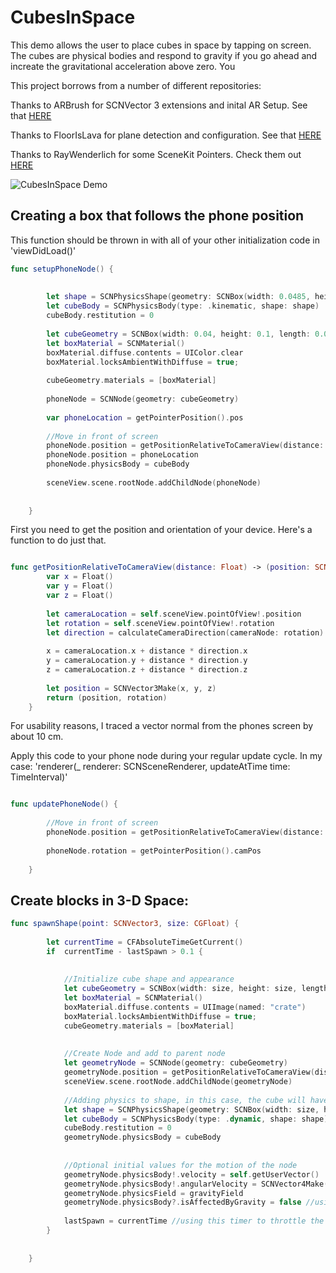 # CubesInSpace
This  demo allows the user to place cubes in space by tapping on screen. The cubes are physical bodies and respond to gravity if you go ahead and increate the gravitational acceleration above zero. You 

This project borrows from a number of different repositories:

Thanks to ARBrush for SCNVector 3 extensions and inital AR Setup. See that [HERE](https://github.com/laanlabs/ARBrush)

Thanks to FloorIsLava for plane detection and configuration. See that [HERE]( https://github.com/arirawr/ARKit-FloorIsLava)

Thanks to RayWenderlich for some SceneKit Pointers. Check them out [HERE]( https://www.raywenderlich.com/128681/scene-kit-tutorial-swift-part-2-nodes)



![CubesInSpace Demo](./paddleDemo.gif)



## Creating a box that follows the phone position

This function should be thrown in with all of your other initialization code in 'viewDidLoad()' 


```swift
func setupPhoneNode() {
        
        
        let shape = SCNPhysicsShape(geometry: SCNBox(width: 0.0485, height: 0.1, length: 0.0049, chamferRadius: 0), options: nil)
        let cubeBody = SCNPhysicsBody(type: .kinematic, shape: shape)
        cubeBody.restitution = 0
        
        let cubeGeometry = SCNBox(width: 0.04, height: 0.1, length: 0.01, chamferRadius: 0)
        let boxMaterial = SCNMaterial()
        boxMaterial.diffuse.contents = UIColor.clear
        boxMaterial.locksAmbientWithDiffuse = true;
        
        cubeGeometry.materials = [boxMaterial]
        
        phoneNode = SCNNode(geometry: cubeGeometry)
        
        var phoneLocation = getPointerPosition().pos
        
        //Move in front of screen
        phoneNode.position = getPositionRelativeToCameraView(distance: 0.0)
        phoneNode.position = phoneLocation
        phoneNode.physicsBody = cubeBody
        
        sceneView.scene.rootNode.addChildNode(phoneNode)
        
        
    }
```

First you need to get the position and orientation of your device. Here's a function to do just that. 


```swift

func getPositionRelativeToCameraView(distance: Float) -> (position: SCNVector3, rotation: SCNVector4) {
        var x = Float()
        var y = Float()
        var z = Float()
        
        let cameraLocation = self.sceneView.pointOfView!.position 
        let rotation = self.sceneView.pointOfView!.rotation
        let direction = calculateCameraDirection(cameraNode: rotation)
        
        x = cameraLocation.x + distance * direction.x
        y = cameraLocation.y + distance * direction.y
        z = cameraLocation.z + distance * direction.z
        
        let position = SCNVector3Make(x, y, z)
        return (position, rotation)
    }

```


For usability reasons, I traced a vector normal from the phones screen by about 10 cm. 

Apply this code to your phone node during your regular update cycle. In my case: 'renderer(_ renderer: SCNSceneRenderer, updateAtTime time: TimeInterval)'

```swift

func updatePhoneNode() {
        
        //Move in front of screen
        phoneNode.position = getPositionRelativeToCameraView(distance: 0.1)
        
        phoneNode.rotation = getPointerPosition().camPos
      
    }
```


## Create blocks in 3-D Space:
```swift
func spawnShape(point: SCNVector3, size: CGFloat) {
        
        let currentTime = CFAbsoluteTimeGetCurrent()
        if  currentTime - lastSpawn > 0.1 {
            
            
            //Initialize cube shape and appearance
            let cubeGeometry = SCNBox(width: size, height: size, length: size, chamferRadius: 0)
            let boxMaterial = SCNMaterial()
            boxMaterial.diffuse.contents = UIImage(named: "crate")
            boxMaterial.locksAmbientWithDiffuse = true;
            cubeGeometry.materials = [boxMaterial]
            
            
            //Create Node and add to parent node
            let geometryNode = SCNNode(geometry: cubeGeometry)
            geometryNode.position = getPositionRelativeToCameraView(distance: 0.2).position
            sceneView.scene.rootNode.addChildNode(geometryNode)
            
            //Adding physics to shape, in this case, the cube will have the exact same shape as the node
            let shape = SCNPhysicsShape(geometry: SCNBox(width: size, height: size, length: size, chamferRadius: 0), options: nil)
            let cubeBody = SCNPhysicsBody(type: .dynamic, shape: shape)
            cubeBody.restitution = 0
            geometryNode.physicsBody = cubeBody
            
            
            //Optional initial values for the motion of the node
            geometryNode.physicsBody!.velocity = self.getUserVector()
            geometryNode.physicsBody!.angularVelocity = SCNVector4Make(-1, 0, 0, Float(Double.pi/16));
            geometryNode.physicsField = gravityField
            geometryNode.physicsBody?.isAffectedByGravity = false //using custom gravity field
            
            lastSpawn = currentTime //using this timer to throttle the amount of cubes created
        }
        
        
    }
```


